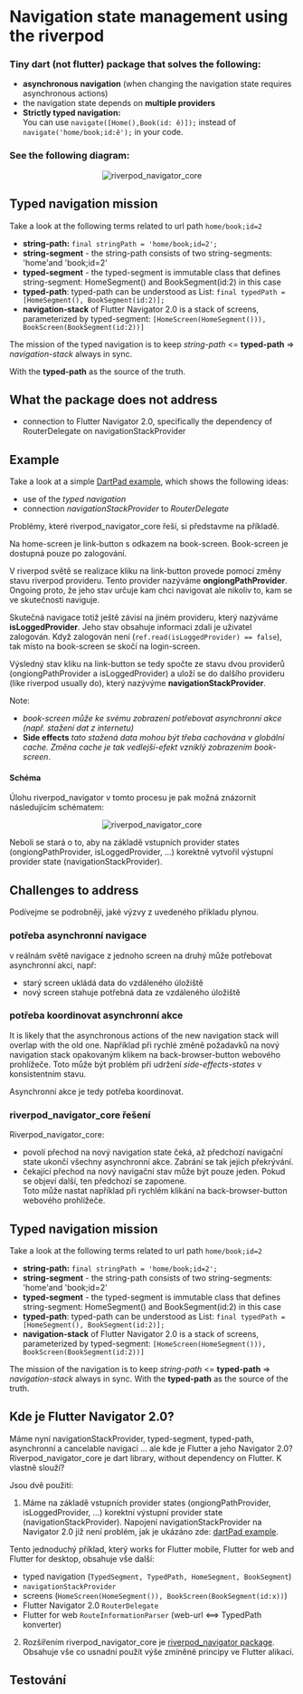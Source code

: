 # Navigation state management using the riverpod

### Tiny dart (not flutter) package that solves the following:

- **asynchronous navigation** (when changing the navigation state requires asynchronous actions)
- the navigation state depends on **multiple providers**
- **Strictly typed navigation:** <br>You can use ```navigate([Home(),Book(id: ě)]);``` instead of ```navigate('home/book;id:ě');``` in your code.

### See the following diagram:

<p align="center">
<img src="https://github.com/PavelPZ/riverpod_navigator/blob/main/packages/riverpod_navigator_core/README.png" alt="riverpod_navigator_core" />
</p>

## Typed navigation mission

Take a look at the following terms related to url path ```home/book;id=2```

- **string-path:** ```final stringPath = 'home/book;id=2';```
- **string-segment** - the string-path consists of two string-segments: 'home'and 'book;id=2'
- **typed-segment** - the typed-segment is immutable class that defines string-segment: HomeSegment() and BookSegment(id:2) in this case
- **typed-path**: typed-path can be understood as List<typed-segment>: ```final typedPath = [HomeSegment(), BookSegment(id:2)];```
- **navigation-stack** of Flutter Navigator 2.0 is a stack of screens, parameterized by typed-segment:
  ```[HomeScreen(HomeSegment())), BookScreen(BookSegment(id:2))]```

The mission of the typed navigation is to keep *string-path* <= **typed-path** => *navigation-stack* always in sync.

With the **typed-path** as the source of the truth.

## What the package does not address

- connection to Flutter Navigator 2.0, specifically the dependency of RouterDelegate on navigationStackProvider

## Example

Take a look at a simple [DartPad example](https://dartpad.dev/?id=970ba56347a19d86ccafeb551b013fd3),
which shows the following ideas:

- use of the *typed navigation*
- connection *navigationStackProvider* to *RouterDelegate*





Problémy, které riverpod_navigator_core řeší, si představme na příkladě.

Na home-screen je link-button s odkazem na book-screen. 
Book-screen je dostupná pouze po zalogování.

V riverpod světě se realizace kliku na link-button provede pomocí změny stavu riverpod provideru. 
Tento provider nazýváme **ongiongPathProvider**. 
Ongoing proto, že jeho stav určuje kam chci navigovat ale nikoliv to, kam se ve skutečnosti naviguje.

Skutečná navigace totiž ještě závisí na jiném provideru, který nazýváme **isLoggedProvider**.
Jeho stav obsahuje informaci zdali je uživatel zalogován. 
Když zalogován není (```ref.read(isLoggedProvider) == false```), tak místo na book-screen se skočí na login-screen.

Výsledný stav kliku na link-button se tedy spočte ze stavu dvou providerů (ongiongPathProvider a isLoggedProvider) 
a uloží se do dalšího provideru (like riverpod usually do), který nazývýme **navigationStackProvider**.

Note: 
- *book-screen může ke svému zobrazení potřebovat asynchronní akce (např. stažení dat z internetu)*
- **Side effects**
*tato stažená data mohou být třeba cachována v globální cache. Změna cache je tak vedlejší-efekt vzniklý zobrazením book-screen*.


#### Schéma

Úlohu riverpod_navigator v tomto procesu je pak možná znázornit následujícím schématem:

<p align="center">
<img src="https://github.com/PavelPZ/riverpod_navigator/blob/main/packages/riverpod_navigator_core/README.png" alt="riverpod_navigator_core" />
</p>

Neboli se stará o to, aby na základě vstupních provider states (ongiongPathProvider, isLoggedProvider, ...) korektně vytvořil výstupní provider state (navigationStackProvider).

## Challenges to address

Podívejme se podrobněji, jaké výzvy z uvedeného příkladu plynou.

### potřeba asynchronní navigace<br/>
v reálnám světě navigace z jednoho screen na druhý může potřebovat asynchronní akci, např:

- starý screen ukládá data do vzdáleného úložiště
- nový screen stahuje potřebná data ze vzdáleného úložiště

### potřeba koordinovat asynchronní akce

It is likely that the asynchronous actions of the new navigation stack will overlap with the old one.
Například při rychlé změně požadavků na nový navigation stack opakovaným klikem na back-browser-button webového prohlížeče.
Toto může být problém při udržení *side-effects-states* v konsistentním stavu.

Asynchronní akce je tedy potřeba koordinovat.

### riverpod_navigator_core řešení

Riverpod_navigator_core:
- povolí přechod na nový navigation state čeká, až předchozí navigační state ukončí všechny asynchronní akce. Zabrání se tak jejich překrývání.
- čekající přechod na nový navigační stav může být pouze jeden. Pokud se objeví další, ten předchozí se zapomene.<br>
Toto může nastat například při rychlém klikání na back-browser-button webového prohlížeče.

## Typed navigation mission

Take a look at the following terms related to url path ```home/book;id=2```

- **string-path:** ```final stringPath = 'home/book;id=2';```
- **string-segment** - the string-path consists of two string-segments: 'home'and 'book;id=2'
- **typed-segment** - the typed-segment is immutable class that defines string-segment: HomeSegment() and BookSegment(id:2) in this case
- **typed-path**: typed-path can be understood as List<typed-segment>: ```final typedPath = [HomeSegment(), BookSegment(id:2)];```
- **navigation-stack** of Flutter Navigator 2.0 is a stack of screens, parameterized by typed-segment:
  ```[HomeScreen(HomeSegment())), BookScreen(BookSegment(id:2))]```

The mission of the navigation is to keep *string-path* <= **typed-path** => *navigation-stack* always in sync.
With the **typed-path** as the source of the truth.

## Kde je Flutter Navigator 2.0?

Máme nyní navigationStackProvider, typed-segment, typed-path, asynchronní a cancelable navigaci ... ale kde je Flutter a jeho Navigator 2.0? 
Riverpod_navigator_core je dart library, without dependency on Flutter. K vlastně slouží?

Jsou dvě použití:

1. Máme na základě vstupních provider states (ongiongPathProvider, isLoggedProvider, ...) korektní výstupní provider state (navigationStackProvider).
Napojení navigationStackProvider na Navigator 2.0 již není problém, jak je ukázáno zde: [dartPad example](https://dartpad.dev/?id=970ba56347a19d86ccafeb551b013fd3).

Tento jednoduchý příklad, který works for Flutter mobile, Flutter for web and Flutter for desktop, obsahuje vše další:

- typed navigation (```TypedSegment, TypedPath, HomeSegment, BookSegment```)
- ```navigationStackProvider```
- screens (```HomeScreen(HomeSegment()), BookScreen(BookSegment(id:x))```)
- Flutter Navigator 2.0 ```RouterDelegate```
- Flutter for web ```RouteInformationParser``` (web-url <==> TypedPath konverter)

2. Rozšířením riverpod_navigator_core je [riverpod_navigator package](https://pub.dev/packages/riverpod_navigator). 
Obsahuje vše co usnadní použít výše zmíněné principy ve Flutter alikaci.

## Testování

